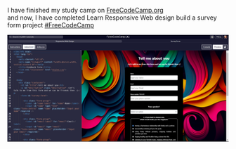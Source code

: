 I have finished my study camp on <a href="https://www.freecodecamp.org/" style>FreeCodeCamp.org</a><br>
and now, I have completed Learn Responsive Web design build a survey form project <a href="https://github.com/freeCodeCamp/freeCodeCamp" style>#FreeCodeCamp</a>

<a href="https://www.freecodecamp.org/learn/2022/responsive-web-design/#build-a-survey-form-project"><img src="/assets/Quiz.png"></a>
